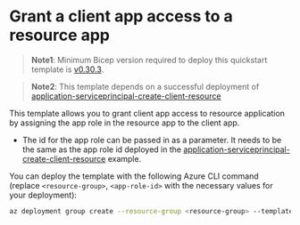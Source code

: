 # Grant a client app access to a resource app

> **Note1**: Minimum Bicep version required to deploy this quickstart template is [v0.30.3](https://github.com/Azure/bicep/releases/tag/v0.30.3).

> **Note2**: This template depends on a successful deployment of [application-serviceprincipal-create-client-resource](../application-serviceprincipal-create-client-resource/)

This template allows you to grant client app access to resource application by assigning the app role in the resource app to the client app.

* The id for the app role can be passed in as a parameter. It needs to be the same as the app role id deployed in the [application-serviceprincipal-create-client-resource](../application-serviceprincipal-create-client-resource/) example.

You can deploy the template with the following Azure CLI command (replace `<resource-group>`, `<app-role-id>` with the necessary values for your deployment):

```sh
az deployment group create --resource-group <resource-group> --template-file main.bicep --parameters appRoleId='<app-role-id>'
```
